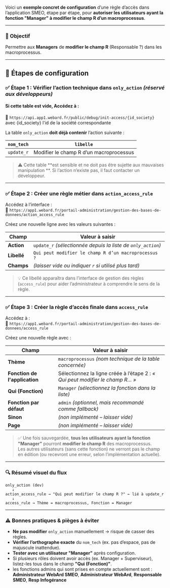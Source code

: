 Voici un **exemple concret de configuration** d’une règle d’accès dans l’application SMEO, étape par étape, pour **autoriser les utilisateurs ayant la fonction "Manager" à modifier le champ R d’un macroprocessus**.

---

### 🎯 Objectif  
Permettre aux **Managers** de **modifier le champ R** (Responsable ?) dans les macroprocessus.

---

## 🔧 Étapes de configuration

### ✅ Étape 1 : Vérifier l’action technique dans `only_action` *(réservé aux développeurs)*
#### Si cette table est vide, Accédez à  :  
🔗 `https://api.app1.webard.fr/public/debug/init-access/{id_society}`
avec {id_society} l'id de la société correspondante  


La table `only_action` **doit déjà contenir** l’action suivante :

| `nom_tech`     | `libelle`                                |
|----------------|------------------------------------------|
| `update_r`     | Modifier le champ R d’un macroprocessus  |

> ⚠️ Cette table **est sensible et ne doit pas être sujette aux mauvaises manipulation **. Si l’action n’existe pas, il faut contacter un développeur.

---

### ✅ Étape 2 : Créer une règle métier dans `action_access_rule`

Accédez à l’interface :  
🔗 `https://app1.webard.fr/portail-administration/gestion-des-bases-de-donnees/action_access_rule`

Créez une nouvelle ligne avec les valeurs suivantes :

| Champ                      | Valeur à saisir                                      |
|---------------------------|------------------------------------------------------|
| **Action**                | `update_r` *(sélectionnée depuis la liste de `only_action`)* |
| **Libellé**               | `Qui peut modifier le champ R d’un macroprocessus ?` |
| **Champs**                | *(laisser vide ou indiquer `r` si utilisé plus tard)* |

> 💡 Ce libellé apparaîtra dans l’interface de gestion des règles (`access_rule`) pour aider l’administrateur à comprendre le sens de la règle.

---

### ✅ Étape 3 : Créer la règle d’accès finale dans `access_rule`

Accédez à :  
🔗 `https://app1.webard.fr/portail-administration/gestion-des-bases-de-donnees/access_rule`

Créez une nouvelle règle avec :

| Champ                        | Valeur à saisir                                      |
|-----------------------------|------------------------------------------------------|
| **Thème**                   | `macroprocessus` *(nom technique de la table concernée)* |
| **Fonction de l'application** | Sélectionnez la ligne créée à l’étape 2 : *« Qui peut modifier le champ R… »* |
| **Qui (Fonction)**          | `Manager` *(sélectionnez la fonction dans la liste)* |
| **Fonction par défaut**     | `admin` *(optionnel, mais recommandé comme fallback)* |
| **Sinon**                   | *(non implémenté – laisser vide)* |
| **Page**                    | *(non implémenté – laisser vide)* |

> ✅ Une fois sauvegardée, **tous les utilisateurs ayant la fonction "Manager"** pourront **modifier le champ R** des macroprocessus.  
> Les autres utilisateurs (sans cette fonction) ne verront pas le champ en édition (ou recevront une erreur, selon l’implémentation actuelle).

---

### 🔍 Résumé visuel du flux

```
only_action (dev)
   ↓
action_access_rule → "Qui peut modifier le champ R ?" ← lié à update_r
   ↓
access_rule → Thème = macroprocessus, Fonction = Manager
```

---

### ⚠️ Bonnes pratiques & pièges à éviter

- **Ne pas modifier** `only_action` manuellement → risque de casser des règles.
- **Vérifier l’orthographe exacte** du `nom_tech` (ex. pas d’espace, pas de majuscule inattendue).
- **Tester avec un utilisateur "Manager"** après configuration.
- Si plusieurs rôles doivent avoir accès (ex. Manager + Superviseur), listez-les tous dans le champ **"Qui (Fonction)"**.
- les fonctions admins qui sont prises en compte actuellement sont : **Administrateur WebArd SMEO**, **Administrateur WebArd**, **Responsable SMEO**, **Resp Infogérance**
  

